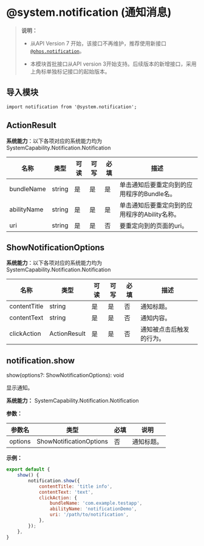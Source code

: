 # @system.notification (通知消息)

> **说明：**
> - 从API Version 7 开始，该接口不再维护，推荐使用新接口[`@ohos.notification`](js-apis-notification.md)。
> 
> - 本模块首批接口从API version 3开始支持。后续版本的新增接口，采用上角标单独标记接口的起始版本。


## 导入模块


```
import notification from '@system.notification';
```

## ActionResult

**系统能力**：以下各项对应的系统能力均为SystemCapability.Notification.Notification

| 名称        | 类型                                           | 可读                                         | 可写                                         | 必填 | 描述                      |
| ----------- | ---------------------------------------------- | ---- | ------------------------- | ------------------------- | ------------------------- |
| bundleName  | string                                          | 是                                         | 是                                         | 是   | 单击通知后要重定向到的应用程序的Bundle名。                  |
| abilityName | string                                          | 是                                         | 是                                         | 是   | 单击通知后要重定向到的应用程序的Ability名称。 |
| uri         | string                                          | 是                                         | 是                                         | 否   | 要重定向到的页面的uri。              |


## ShowNotificationOptions

**系统能力**：以下各项对应的系统能力均为SystemCapability.Notification.Notification

| 名称          | 类型                                           | 可读                                         | 可写                                         | 必填 | 描述                        |
| ------------- | ---------------------------------------------- | ---- | ------------------------- | ------------------------- | ------------------------- |
| contentTitle  | string                                          | 是                                         | 是                                         | 否   | 通知标题。                  |
| contentText   | string                                          | 是                                         | 是                                         | 否   | 通知内容。                  |
| clickAction   | ActionResult                                    | 是                                   | 是                                   | 否   | 通知被点击后触发的行为。     |


## notification.show

show(options?: ShowNotificationOptions): void

显示通知。

**系统能力：** SystemCapability.Notification.Notification

**参数：**

| 参数名 | 类型 | 必填 | 说明 |
| -------- | -------- | -------- | -------- |
| options | ShowNotificationOptions | 否 | 通知标题。 |

**示例：**
```javascript
export default {
    show() {
        notification.show({
            contentTitle: 'title info',
            contentText: 'text',
            clickAction: {
                bundleName: 'com.example.testapp',
                abilityName: 'notificationDemo',
                uri: '/path/to/notification',
            },
        });
    },
}
```